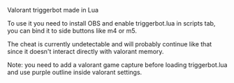 Valorant triggerbot made in Lua

To use it you need to install OBS and enable triggerbot.lua in scripts tab, you can bind it to side buttons like m4 or m5.

The cheat is currently undetectable and will probably continue like that since it doesn't interact directly with valorant memory.

Note: you need to add a valorant game capture before loading triggerbot.lua and use purple outline inside valorant settings.
